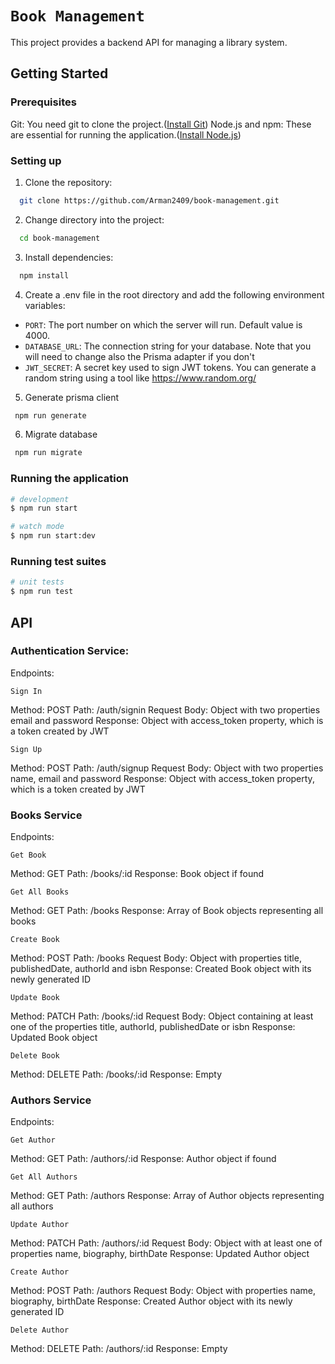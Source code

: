 # `Book Management`

This project provides a backend API for managing a library system. 

## Getting Started

### Prerequisites

Git: You need git to clone the project.([Install Git](https://git-scm.com/downloads))
Node.js and npm: These are essential for running the application.([Install Node.js](https://nodejs.org/en))

### Setting up

1. Clone the repository: 
```bash
  git clone https://github.com/Arman2409/book-management.git
```
2. Change directory into the project: 
```bash 
  cd book-management
```
3. Install dependencies: 
```bash 
  npm install
```
4. Create a .env file in the root directory and add the following environment variables:
- `PORT`: The port number on which the server will run. Default value is 4000.
- `DATABASE_URL`: The connection string for your database. Note that you will need to change also the Prisma adapter if you don't 
- `JWT_SECRET`: A secret key used to sign JWT tokens. You can generate a random string using a tool like https://www.random.org/
5. Generate prisma client
```bash
 npm run generate
```
6. Migrate database
```bash
 npm run migrate
```

### Running the application

```bash
# development
$ npm run start

# watch mode
$ npm run start:dev
```

### Running test suites

```bash
# unit tests
$ npm run test
```

## API 


### Authentication Service:
Endpoints:

`Sign In`

Method: POST
Path: /auth/signin
Request Body: Object with two properties email and password
Response: Object with access_token property, which is a token created by JWT 

`Sign Up`

Method: POST
Path: /auth/signup
Request Body: Object with two properties name, email and password
Response: Object with access_token property, which is a token created by JWT


### Books Service
Endpoints:

`Get Book`

Method: GET
Path: /books/:id
Response: Book object if found

`Get All Books`

Method: GET
Path: /books
Response: Array of Book objects representing all books

`Create Book`

Method: POST
Path: /books
Request Body: Object with properties title, publishedDate, authorId and isbn
Response: Created Book object with its newly generated ID

`Update Book`

Method: PATCH
Path: /books/:id
Request Body: Object containing at least one of the properties title, authorId, publishedDate or isbn
Response: Updated Book object

`Delete Book`

Method: DELETE
Path: /books/:id
Response: Empty


### Authors Service
Endpoints:

`Get Author`

Method: GET
Path: /authors/:id
Response: Author object if found

`Get All Authors`

Method: GET
Path: /authors
Response: Array of Author objects representing all authors

`Update Author`

Method: PATCH
Path: /authors/:id
Request Body: Object with at least one of properties name, biography, birthDate
Response: Updated Author object

`Create Author`

Method: POST
Path: /authors 
Request Body: Object with properties name, biography, birthDate
Response: Created Author object with its newly generated ID

`Delete Author`

Method: DELETE
Path: /authors/:id
Response: Empty